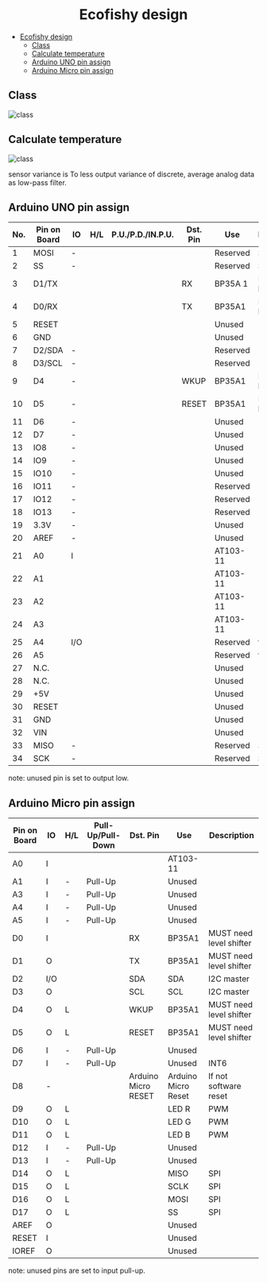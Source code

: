 

<div style="text-align: center;">

# Ecofishy design

</div>

- [Ecofishy design](#ecofishy-design)
  - [Class](#class)
  - [Calculate temperature](#calculate-temperature)
  - [Arduino UNO pin assign](#arduino-uno-pin-assign)
  - [Arduino Micro pin assign](#arduino-micro-pin-assign)


## Class
![class](../out/Design/sensor_node_class/sensor_node_class.png)   


## Calculate temperature
![class](../out/Design/calculate_temperature/calculate_temperature.png)   

sensor variance is 
To less output variance of discrete, average analog data as low-pass filter.


## Arduino UNO pin assign 

| No. |Pin on Board |IO  |H/L |P.U./P.D./IN.P.U. |Dst. Pin |Use       |Description |
|-----|-------------|----|----|------------------|---------|----------|------------|
|    1| MOSI        | -  |    |                  |         | Reserved | SPI        |
|    2| SS          | -  |    |                  |         | Reserved | SPI        |
|    3| D1/TX       |    |    |                  | RX      | BP35A  1 | MUST need level shifter |
|    4| D0/RX       |    |    |                  | TX      | BP35A1   | MUST need level shifter |
|    5| RESET       |    |    |                  |         | Unused   |            |
|    6| GND         |    |    |                  |         | Unused   |            |
|    7| D2/SDA      | -  |    |                  |         | Reserved |            |
|    8| D3/SCL      | -  |    |                  |         | Reserved |            |
|    9| D4          | -  |    |                  | WKUP    | BP35A1   |MUST need level shifter |
|   10| D5          | -  |    |                  | RESET   | BP35A1   |MUST need level shifter |
|   11| D6          | -  |    |                  |         | Unused   |            |
|   12| D7          | -  |    |                  |         | Unused   |            |
|   13| IO8         | -  |    |                  |         | Unused   |            |
|   14| IO9         | -  |    |                  |         | Unused   |            |
|   15| IO10        | -  |    |                  |         | Unused   |            |
|   16| IO11        | -  |    |                  |         | Reserved |            |
|   17| IO12        | -  |    |                  |         | Reserved |            |
|   18| IO13        | -  |    |                  |         | Reserved |            |
|   19| 3.3V        | -  |    |                  |         | Unused   |            |
|   20| AREF        | -  |    |                  |         | Unused   |            |
|   21| A0          | I  |    |                  |         | AT103-11 |            |
|   22| A1          |    |    |                  |         | AT103-11 |            |
|   23| A2          |    |    |                  |         | AT103-11 |            |
|   24| A3          |    |    |                  |         | AT103-11 |            |
|   25| A4          |I/O |    |                  |         | Reserved | for I2C    |
|   26| A5          |    |    |                  |         | Reserved | for I2C    |
|   27| N.C.        |    |    |                  |         | Unused   |            |
|   28| N.C.        |    |    |                  |         | Unused   |            |
|   29| +5V         |    |    |                  |         | Unused   |            |
|   30| RESET       |    |    |                  |         | Unused   |            |
|   31| GND         |    |    |                  |         | Unused   |            |
|   32| VIN         |    |    |                  |         | Unused   |            |
|   33| MISO        | -  |    |                  |         | Reserved | SPI        |
|   34| SCK         | -  |    |                  |         | Reserved | SPI        |


note: unused pin is set to output low.


## Arduino Micro pin assign 

|Pin on Board |IO  |H/L |Pull-Up/Pull-Down  |Dst. Pin |Use       |Description |
|-------------|----|----|------------------|---------|----------|------------|
| A0          | I  |    |                  |         | AT103-11 |            |
| A1          | I  | -  | Pull-Up          |         | Unused   |            |
| A3          | I  | -  | Pull-Up          |         | Unused   |            |
| A4          | I  | -  | Pull-Up          |         | Unused   |            |
| A5          | I  | -  | Pull-Up          |         | Unused   |            |
| D0          | I  |    |                  | RX      | BP35A1   | MUST need level shifter |
| D1          | O  |    |                  | TX      | BP35A1   | MUST need level shifter |
| D2          | I/O |    |                | SDA     | SDA      |  I2C master   |
| D3          | O  |    |                  | SCL     | SCL      |  I2C master   |
| D4          | O  | L  |                  | WKUP    | BP35A1   |MUST need level shifter |
| D5          | O  | L  |                  | RESET   | BP35A1   |MUST need level shifter |
| D6          | I  | -  | Pull-Up          |         | Unused   |            |****
| D7          | I  | -  | Pull-Up          |         | Unused   | INT6       |
| D8          | -  |    |                  | Arduino Micro RESET   | Arduino Micro Reset | If not software reset    |
| D9          | O  | L  |                  |         | LED  R   | PWM         |
| D10         | O  | L  |                  |         | LED  G   | PWM         |
| D11         | O  | L  |                  |         | LED  B   | PWM         |
| D12         | I  | -  | Pull-Up          |         | Unused   |             |
| D13         | I  | -  | Pull-Up          |         | Unused   |             |
| D14         | O  | L  |                  |         | MISO     | SPI         |
| D15         | O  | L  |                  |         | SCLK     | SPI         |
| D16         | O  | L  |                  |         | MOSI     | SPI         |
| D17         | O  | L  |                  |         | SS       | SPI         |
| AREF        | O  |    |                  |         | Unused   |             |
| RESET       | I  |    |                  |         | Unused   |             |
| IOREF       | O  |    |                  |         | Unused   |             |


note: unused pins are set to input pull-up.


